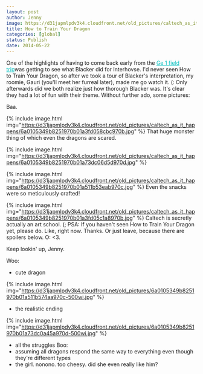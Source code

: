 ```yaml
---
layout: post
author: Jenny
image: https://d31japmlpdv3k4.cloudfront.net/old_pictures/caltech_as_it_happens/6a0105349b8251970b01a73dc06d34970d.jpg
title: How to Train Your Dragon
categories: [global]
status: Publish
date: 2014-05-22
---
```


One of the highlights of having to come back early from the <a href="https://caltech.typepad.com/caltech_as_it_happens/2014/04/geology-rocks.html" style="color: #00bfbf;" target="_blank">Ge 1 field trip</a>was getting to see what Blacker did for Interhovse. I'd never seen How to Train Your Dragon, so after we took a tour of Blacker's interpretation, my roomie, Gauri (you'll meet her furreal later), made me go watch it. (:
Only afterwards did we both realize just how thorough Blacker was. It's clear they had a lot of fun with their theme. Without further ado, some pictures:

Baa.


{% include image.html img="https://d31japmlpdv3k4.cloudfront.net/old_pictures/caltech_as_it_happens/6a0105349b8251970b01a3fd058cbc970b.jpg" %}
That huge monster thing of which even the dragons are scared.


{% include image.html img="https://d31japmlpdv3k4.cloudfront.net/old_pictures/caltech_as_it_happens/6a0105349b8251970b01a73dc06d5d970d.jpg" %}

{% include image.html img="https://d31japmlpdv3k4.cloudfront.net/old_pictures/caltech_as_it_happens/6a0105349b8251970b01a511b53eab970c.jpg" %}
Even the snacks were so meticulously crafted!


{% include image.html img="https://d31japmlpdv3k4.cloudfront.net/old_pictures/caltech_as_it_happens/6a0105349b8251970b01a3fd05c1a8970b.jpg" %}
Caltech is secretly actually an art school. (;
PSA: If you haven't seen How to Train Your Dragon yet, please do. Like, right now. Thanks. Or just leave, because there are spoilers below. O:
&lt;3.

Keep lookin' up,
Jenny.

Woo:
- cute dragon


{% include image.html img="https://d31japmlpdv3k4.cloudfront.net/old_pictures/6a0105349b8251970b01a511b574aa970c-500wi.jpg" %}
- the realistic ending


{% include image.html img="https://d31japmlpdv3k4.cloudfront.net/old_pictures/6a0105349b8251970b01a73dc0a45a970d-500wi.jpg" %}
- all the struggles
Boo:
- assuming all dragons respond the same way to everything even though they're different types
- the girl. nonono. too cheesy. did she even really like him?

